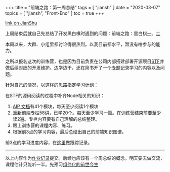 +++
title = "前端之路：第一周总结"
tags = [
    "jiansh"
]
date = "2020-03-07"
topics = [
    "jiansh",
    "Front-End"
]
toc = true
+++



[link on JianShu](https://www.jianshu.com/p/516291be5b69)

上周结束后就自己先总结了开发黑白棋时遇到的问题：前端之路：黑白棋[一](https://www.jianshu.com/p/ac64bc43b108)、[二](https://www.jianshu.com/p/97221081158d)

本周以来，大群、小组里都讨论得很热烈。以我目前都水平，暂没有啥参与的能力。

之所以报名这次的训练营，也是因为目前负责在公司内部搭建部署开源项目[STF](https://github.com/openstf/stf)并做后续对应的开发维护。边学边干，还在简书开了一个[专题](https://www.jianshu.com/c/c1a818718a51)记录学习的内容以及问题。

针对自己的情况，以这样的思路指定学习计划：

在STF的源码阅读的过程中补齐Node相关的知识：

1. [AIP 文档](http://nodejs.cn/api/)有41个模块，每天至少阅读1个模块
2. [重新前端专栏](https://time.geekbang.org/column/intro/154)58讲，已学20个。每天至少学习一篇。在训练营结束前要至少读2遍。专栏内容要有自己理解的总结整理。
3. 跟上训练营的课程内容、练习。
4. 根据前3点的学习内容，最后总结出自己的前端知识图谱。

前3点的学习进度内容，在[这里](https://www.jianshu.com/p/8319c1e5bcf8)做跟踪记录。

---

以上内容作为[作业记录](https://github.com/gebitang/Front-end/blob/master/%E9%BB%91%E7%99%BD%E6%A3%8B%E9%A1%B9%E7%9B%AE/id_1904087/NOTE.md)提交。后续也应该有一个周总结的概念。明天要去做交流，课程估计只能听一半。先预习[组件化的前世今生](https://shimo.im/docs/yRYGqttcTjwp38Y6)

